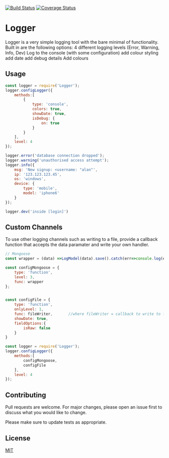 [![Build Status](https://travis-ci.org/DavidNaMills/logger.svg?branch=master)](https://travis-ci.org/DavidNaMills/logger)
[![Coverage Status](https://coveralls.io/repos/github/DavidNaMills/logger/badge.svg?branch=master)](https://coveralls.io/github/DavidNaMills/logger?branch=master)

# Logger
Logger is a very simple logging tool with the bare minimal of functionality. Built in are the following options:
4 different logging levels (Error, Warning, Info, Dev)
Log to the console (with some configuration)
add colour styling
add date
add debug details
Add colours

## Usage
```js
const logger = require('Logger');
logger.configLogger({
    methods:[
        {
            type: 'console',
            colors: true,
            showDate: true,
            isDebug: {
                on: true
            }
        }
    ], 
    level: 4
});

logger.error('database connection dropped');
logger.warning('unauthorised access attempt');
logger.info({
    msg: 'New signup: <username: "alan"',
    ip: '123.123.123.45',
    os: 'windows',
    device: {
        type: 'mobile',
        model: 'iphone6'
    }
});

logger.dev('inside [login]')
```

## Custom Channels
To use other logging channels such as writing to a file, provide a callback function that accepts the data paramater and write your own handler.

```js
// Mongoose
const wrapper = (data) =>LogModel(data).save().catch(err=>console.log(err));

const configMongoose = {
    type: 'function',
    level: 3,
    func: wrapper
};


const configFile = {
    type: 'function',
    onlyLevel: 1,
    func: fileWriter,       //where fileWriter = callback to write to file
    showDate: true,
    fieldOptions:{
        isRaw: false
    }
}

const logger = require('Logger');
logger.configLogger({
    methods:[
        configMongoose,
        configFile
    ], 
    level: 4
});
```

## Contributing
Pull requests are welcome. For major changes, please open an issue first to discuss what you would like to change.

Please make sure to update tests as appropriate.

## License
[MIT](https://choosealicense.com/licenses/mit/)